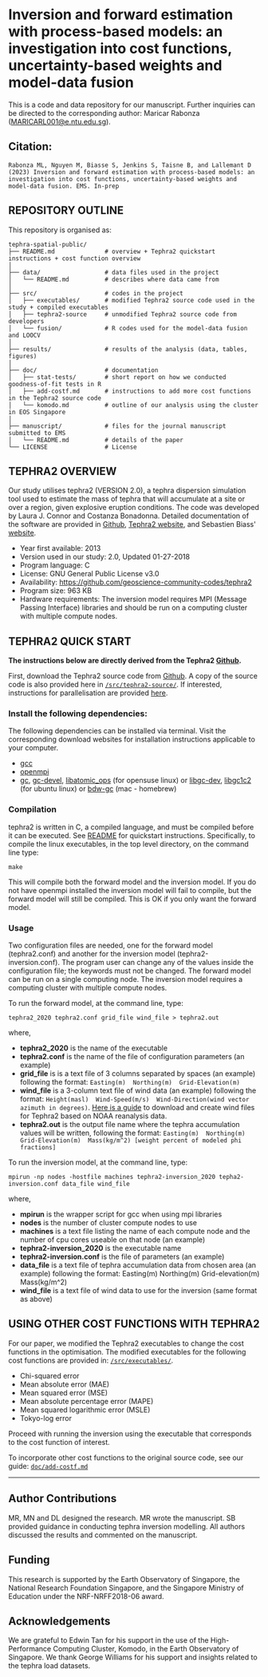 # Inversion and forward estimation with process-based models: an investigation into cost functions, uncertainty-based weights and model-data fusion

This is a code and data repository for our manuscript. Further inquiries can be directed to the corresponding author: Maricar Rabonza (MARICARL001@e.ntu.edu.sg).

## Citation:
```
Rabonza ML, Nguyen M, Biasse S, Jenkins S, Taisne B, and Lallemant D (2023) Inversion and forward estimation with process-based models: an investigation into cost functions, uncertainty-based weights and model-data fusion. EMS. In-prep
```

## REPOSITORY OUTLINE

This repository is organised as:

```
tephra-spatial-public/
├── README.md              # overview + Tephra2 quickstart instructions + cost function overview
│ 
├── data/                  # data files used in the project
│   └── README.md          # describes where data came from
│ 
├── src/                   # codes in the project
│   ├── executables/       # modified Tephra2 source code used in the study + compiled executables
│   ├── tephra2-source     # unmodified Tephra2 source code from developers
│   └── fusion/            # R codes used for the model-data fusion and LOOCV
│ 
├── results/               # results of the analysis (data, tables, figures)
│ 
├── doc/                   # documentation
│   ├── stat-tests/        # short report on how we conducted goodness-of-fit tests in R
│   ├── add-costf.md       # instructions to add more cost functions in the Tephra2 source code
│   └── komodo.md          # outline of our analysis using the cluster in EOS Singapore
│ 
├── manuscript/            # files for the journal manuscript submitted to EMS
│   └── README.md          # details of the paper
└── LICENSE                # License
```

## TEPHRA2 OVERVIEW

Our study utilises tephra2 (VERSION 2.0), a tephra dispersion simulation tool used to estimate the mass of tephra that will accumulate at a site or over a region, given explosive eruption conditions. The code was developed by Laura J. Connor and Costanza Bonadonna. Detailed documentation of the software are provided in [Github](https://github.com/geoscience-community-codes/tephra2), [Tephra2 website](https://gscommunitycodes.usf.edu/geoscicommunitycodes/public/tephra2/tephra2.php), and Sebastien Biass' [website](https://e5k.github.io/codes/utilities/2018/06/06/inversion/). 

- Year first available: 2013
- Version used in our study: 2.0, Updated 01-27-2018
- Program language: C
- License: GNU General Public License v3.0
- Availability: https://github.com/geoscience-community-codes/tephra2
- Program size: 963 KB
- Hardware requirements: The inversion model requires MPI (Message Passing Interface) libraries and should be run on a computing cluster with multiple compute nodes. 

## TEPHRA2 QUICK START

**The instructions below are directly derived from the Tephra2 [Github](https://github.com/geoscience-community-codes/tephra2).**

First, download the Tephra2 source code from [Github](https://github.com/geoscience-community-codes/tephra2). A copy of the source code is also provided here in [`/src/tephra2-source/`](https://github.com/ntu-dasl-sg/tephra-spatial-public/tree/main/src/tephra2-source). If interested, instructions for parallelisation are provided [here](https://e5k.github.io/codes/utilities/2018/06/06/inversion/).

### Install the following dependencies:

The following dependencies can be installed via terminal. Visit the corresponding download websites for installation instructions applicable to your computer.

- [gcc](https://gcc.gnu.org)
- [openmpi](https://docs.open-mpi.org/en/v5.0.x/installing-open-mpi/quickstart.html)
- [gc](https://www.linuxfromscratch.org/blfs/view/svn/general/gc.html), [gc-devel](https://yum-info.contradodigital.com/view-package/base/gc-devel/), [libatomic_ops](https://github.com/ivmai/libatomic_ops) (for opensuse linux) or [libgc-dev](https://howtoinstall.co/en/libgc-dev), [libgc1c2](https://howtoinstall.co/en/libgc1c2) (for ubuntu linux) or [bdw-gc](https://brewinstall.org/install-bdw-gc-on-mac-with-brew/) (mac - homebrew)

### Compilation

tephra2 is written in C, a compiled language, and must be compiled before it can be executed. See [README](https://github.com/geoscience-community-codes/tephra2/blob/master/README.usage) for quickstart instructions. Specifically, to compile the linux executables, in the top level directory, on the command line type:

```
make
```

This will compile both the forward model and the inversion model. If you do not have openmpi installed the inversion model will fail to compile, but the forward model will still be compiled. This is OK if you only want the forward model.

### Usage

Two configuration files are needed, one for the forward model (tephra2.conf) and another for the inversion model (tephra2-inversion.conf). The program user can change any of the values inside the configuration file; the keywords must not be changed. The forward model can be run on a single computing node. The inversion model requires a computing cluster with multiple compute nodes. 

To run the forward model, at the command line, type:
```
tephra2_2020 tephra2.conf grid_file wind_file > tephra2.out
```
where,
- **tephra2_2020** is the name of the executable
- **tephra2.conf** is the name of the file of configuration parameters (an example)
- **grid_file** is is a text file of 3 columns separated by spaces (an example) following the format:
`Easting(m)  Northing(m)  Grid-Elevation(m)`
- **wind_file** is a 3-column text file of wind data (an example) following the format:
`Height(masl)  Wind-Speed(m/s)  Wind-Direction(wind vector azimuth in degrees)`. [Here is a guide](https://github.com/geoscience-community-codes/tephra2/blob/master/plotting_scripts/readme.wind) to download and create wind files for Tephra2 based on NOAA reanalysis data.
- **tephra2.out** is the output file name where the tephra accumulation values will be written, following the format:
`Easting(m)  Northing(m)  Grid-Elevation(m)  Mass(kg/m^2) [weight percent of modeled phi fractions]`

To run the inversion model, at the command line, type:
```
mpirun -np nodes -hostfile machines tephra2-inversion_2020 tepha2-inversion.conf data_file wind_file
```

where,
- **mpirun** is the wrapper script for gcc when using mpi libraries
- **nodes** is the number of cluster compute nodes to use
- **machines** is a text file listing the name of each compute node and the number of cpu cores useable on that node (an example)
- **tephra2-inversion_2020** is the executable name
- **tephra2-inversion.conf** is the file of parameters (an example)
- **data_file** is a text file of tephra accumulation data from chosen area (an example) following the format:
Easting(m)  Northing(m)  Grid-elevation(m)  Mass(kg/m^2)
- **wind_file** is a text file of wind data to use for the inversion (same format as above)

## USING OTHER COST FUNCTIONS WITH TEPHRA2

For our paper, we modified the Tephra2 executables to change the cost functions in the optimisation. The modified executables for the following cost functions are provided in: [`/src/executables/`](https://github.com/ntu-dasl-sg/tephra-spatial-public/tree/main/src/executables).
- Chi-squared error
- Mean absolute error (MAE)
- Mean squared error (MSE)
- Mean absolute percentage error (MAPE)
- Mean squared logarithmic error (MSLE)
- Tokyo-log error

Proceed with running the inversion using the executable that corresponds to the cost function of interest.

To incorporate other cost functions to the original source code, see our guide: [`doc/add-costf.md`](https://github.com/ntu-dasl-sg/tephra-spatial-public/blob/main/doc/add-costf.md)


----

## Author Contributions

MR, MN and DL designed the research. MR wrote the manuscript. SB provided guidance in conducting tephra inversion modelling. All authors discussed the results and commented on the manuscript.

## Funding

This research is supported by the Earth Observatory of Singapore, the National Research Foundation Singapore, and the Singapore Ministry of Education under the NRF-NRFF2018-06 award. 

## Acknowledgements

We are grateful to Edwin Tan for his support in the use of the High-Performance Computing Cluster, Komodo, in the Earth Observatory of Singapore. We thank George Williams for his support and insights related to the tephra load datasets.
